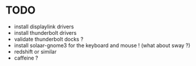 # TODO

- install displaylink drivers
- install thunderbolt drivers
- validate thunderbolt docks ?
- install solaar-gnome3 for the keyboard and mouse ! (what about sway ?)
- redshift or similar
- caffeine ?

